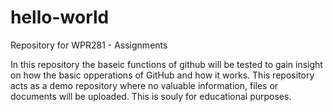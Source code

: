 # hello-world
Repository for WPR281 - Assignments

In this repository the baseic functions of github will be tested to gain insight on how the basic opperations of GitHub and how it works. This repository acts as a demo repository where no valuable information, files or documents will be uploaded.
This is souly for educational purposes. 
